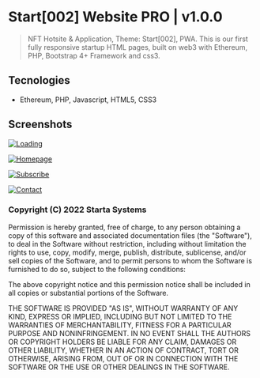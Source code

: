 # Start[002] Website PRO | v1.0.0

> NFT Hotsite & Application, Theme: Start[002], PWA. This is our first fully responsive startup HTML pages, built on web3 with Ethereum, PHP, Bootstrap 4+ Framework and css3.

## Tecnologies

- Ethereum, PHP, Javascript, HTML5, CSS3

## Screenshots

[![Loading](https://rinkeby.starta.systems/start-web3-pro/media/prints/print-1.jpg)](https://rinkeby.starta.systems/start-web3-pro/002/?from=github)

[![Homepage](https://rinkeby.starta.systems/start-web3-pro/media/prints/print-5.jpg)](https://rinkeby.starta.systems/start-web3-pro/002/?from=github)

[![Subscribe](https://rinkeby.starta.systems/start-web3-pro/media/prints/print-6.jpg)](https://rinkeby.starta.systems/start-web3-pro/002/?from=github)

[![Contact](https://rinkeby.starta.systems/start-web3-pro/media/prints/print-7.jpg)](https://rinkeby.starta.systems/start-web3-pro/002/?from=github)

### Copyright (C) 2022 Starta Systems

  Permission is hereby granted, free of charge, to any person obtaining a copy of this software and associated documentation files (the "Software"), to deal in the Software without restriction, including without limitation the rights to use, copy, modify, merge, publish, distribute, sublicense, and/or sell copies of the Software, and to permit persons to whom the Software is furnished to do so, subject to the following conditions:

  The above copyright notice and this permission notice shall be included in all copies or substantial portions of the Software.

  THE SOFTWARE IS PROVIDED "AS IS", WITHOUT WARRANTY OF ANY KIND, EXPRESS OR IMPLIED, INCLUDING BUT NOT LIMITED TO THE WARRANTIES OF MERCHANTABILITY, FITNESS FOR A PARTICULAR PURPOSE AND NONINFRINGEMENT. IN NO EVENT SHALL THE AUTHORS OR COPYRIGHT HOLDERS BE LIABLE FOR ANY CLAIM, DAMAGES OR OTHER LIABILITY, WHETHER IN AN ACTION OF CONTRACT, TORT OR OTHERWISE, ARISING FROM, OUT OF OR IN CONNECTION WITH THE SOFTWARE OR THE USE OR OTHER DEALINGS IN THE SOFTWARE.
